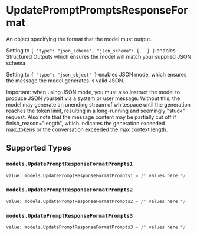 # UpdatePromptPromptsResponseFormat

An object specifying the format that the model must output. 

 Setting to `{ "type": "json_schema", "json_schema": {...} }` enables Structured Outputs which ensures the model will match your supplied JSON schema 

 Setting to `{ "type": "json_object" }` enables JSON mode, which ensures the message the model generates is valid JSON.

Important: when using JSON mode, you must also instruct the model to produce JSON yourself via a system or user message. Without this, the model may generate an unending stream of whitespace until the generation reaches the token limit, resulting in a long-running and seemingly "stuck" request. Also note that the message content may be partially cut off if finish_reason="length", which indicates the generation exceeded max_tokens or the conversation exceeded the max context length.


## Supported Types

### `models.UpdatePromptResponseFormatPrompts1`

```python
value: models.UpdatePromptResponseFormatPrompts1 = /* values here */
```

### `models.UpdatePromptResponseFormatPrompts2`

```python
value: models.UpdatePromptResponseFormatPrompts2 = /* values here */
```

### `models.UpdatePromptResponseFormatPrompts3`

```python
value: models.UpdatePromptResponseFormatPrompts3 = /* values here */
```

